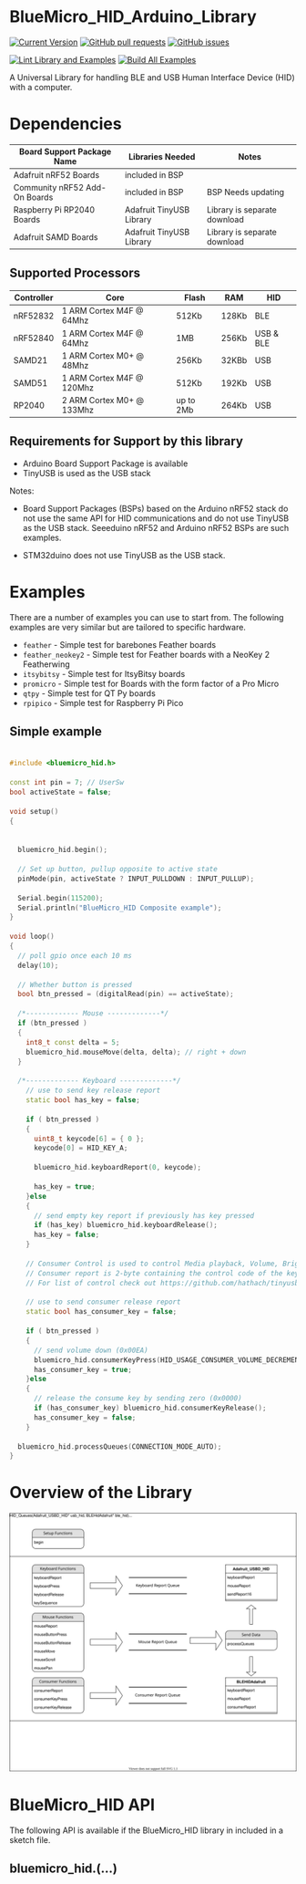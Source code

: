 # BlueMicro_HID_Arduino_Library

[![Current Version](https://img.shields.io/github/v/tag/jpconstantineau/BlueMicro_HID_Arduino_Library)](https://github.com/jpconstantineau/BlueMicro_HID_Arduino_Library/tags)  [![GitHub pull requests](https://img.shields.io/github/issues-pr/jpconstantineau/BlueMicro_HID_Arduino_Library.svg)](https://github.com/jpconstantineau/BlueMicro_HID_Arduino_Library) [![GitHub issues](https://img.shields.io/github/issues/jpconstantineau/BlueMicro_HID_Arduino_Library.svg)](https://github.com/jpconstantineau/BlueMicro_HID_Arduino_Library/issues)

[![Lint Library and Examples](https://github.com/jpconstantineau/BlueMicro_HID_Arduino_Library/actions/workflows/lint.yaml/badge.svg)](https://github.com/jpconstantineau/BlueMicro_HID_Arduino_Library/actions/workflows/lint.yaml) [![Build All Examples](https://github.com/jpconstantineau/BlueMicro_HID_Arduino_Library/actions/workflows/build-examples.yml/badge.svg)](https://github.com/jpconstantineau/BlueMicro_HID_Arduino_Library/actions/workflows/build-examples.yml)



A Universal Library for handling BLE and USB Human Interface Device (HID) with a computer.


# Dependencies

|Board Support Package Name| Libraries Needed | Notes |
|---|---|---|
| Adafruit nRF52 Boards | included in BSP | |
| Community nRF52 Add-On Boards | included in BSP | BSP Needs updating |
| Raspberry Pi RP2040 Boards | Adafruit TinyUSB Library | Library is separate download |
| Adafruit SAMD Boards | Adafruit TinyUSB Library | Library is separate download |

## Supported Processors

| Controller | Core                      | Flash     | RAM   | HID         |
| ---------  | ------------------------  | --------- | ----- | ----------- |
| nRF52832   | 1 ARM Cortex M4F @ 64Mhz  | 512Kb     | 128Kb | BLE         |
| nRF52840   | 1 ARM Cortex M4F @ 64Mhz  | 1MB       | 256Kb | USB & BLE   |
| SAMD21     | 1 ARM Cortex M0+ @ 48Mhz  | 256Kb     | 32KBb | USB         |
| SAMD51     | 1 ARM Cortex M4F @ 120Mhz | 512Kb     | 192Kb | USB         |
| RP2040     | 2 ARM Cortex M0+ @ 133Mhz | up to 2Mb | 264Kb | USB         |


## Requirements for Support by this library

- Arduino Board Support Package is available
- TinyUSB is used as the USB stack

Notes: 
- Board Support Packages (BSPs) based on the Arduino nRF52 stack do not use the same API for HID communications and do not use TinyUSB as the USB stack.  Seeeduino nRF52 and Arduino nRF52 BSPs are such examples.

- STM32duino does not use TinyUSB as the USB stack.

# Examples

There are a number of examples you can use to start from.  The following examples are very similar but are tailored to specific hardware.

* `feather` - Simple test for barebones Feather boards
* `feather_neokey2` - Simple test for Feather boards with a NeoKey 2 Featherwing
* `itsybitsy` -  Simple test for ItsyBitsy boards
* `promicro` - Simple test for Boards with the form factor of a Pro Micro
* `qtpy` - Simple test for QT Py boards
* `rpipico` - Simple test for Raspberry Pi Pico

## Simple example

``` C++

#include <bluemicro_hid.h>

const int pin = 7; // UserSw
bool activeState = false;

void setup()
{


  bluemicro_hid.begin(); 
  
  // Set up button, pullup opposite to active state
  pinMode(pin, activeState ? INPUT_PULLDOWN : INPUT_PULLUP);

  Serial.begin(115200);
  Serial.println("BlueMicro_HID Composite example");
}

void loop()
{
  // poll gpio once each 10 ms
  delay(10);

  // Whether button is pressed
  bool btn_pressed = (digitalRead(pin) == activeState);

  /*------------- Mouse -------------*/
  if (btn_pressed )
  {
    int8_t const delta = 5;
    bluemicro_hid.mouseMove(delta, delta); // right + down
  }

  /*------------- Keyboard -------------*/
    // use to send key release report
    static bool has_key = false;

    if ( btn_pressed )
    {
      uint8_t keycode[6] = { 0 };
      keycode[0] = HID_KEY_A;

      bluemicro_hid.keyboardReport(0, keycode);

      has_key = true;
    }else
    {
      // send empty key report if previously has key pressed
      if (has_key) bluemicro_hid.keyboardRelease();
      has_key = false;
    }

    // Consumer Control is used to control Media playback, Volume, Brightness etc ...
    // Consumer report is 2-byte containing the control code of the key
    // For list of control check out https://github.com/hathach/tinyusb/blob/master/src/class/hid/hid.h

    // use to send consumer release report
    static bool has_consumer_key = false;

    if ( btn_pressed )
    {
      // send volume down (0x00EA)
      bluemicro_hid.consumerKeyPress(HID_USAGE_CONSUMER_VOLUME_DECREMENT);
      has_consumer_key = true;
    }else
    {
      // release the consume key by sending zero (0x0000)
      if (has_consumer_key) bluemicro_hid.consumerKeyRelease();
      has_consumer_key = false;
    }
    
  bluemicro_hid.processQueues(CONNECTION_MODE_AUTO);
}
```
# Overview of the Library


![Overview](extras/images/BlueMicro_HID.drawio.svg)


# BlueMicro_HID API

The following API is available if the BlueMicro_HID library in included in a sketch file.

## bluemicro_hid.(...)

